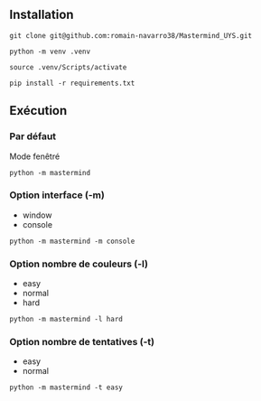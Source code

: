 ## Installation
`git clone git@github.com:romain-navarro38/Mastermind_UYS.git`

`python -m venv .venv`

`source .venv/Scripts/activate`

`pip install -r requirements.txt`

##  Exécution
### Par défaut
Mode fenêtré

`python -m mastermind`
### Option interface (-m)
- window
- console

`python -m mastermind -m console`
### Option nombre de couleurs (-l)
- easy
- normal
- hard

`python -m mastermind -l hard`
### Option nombre de tentatives (-t)
- easy
- normal

`python -m mastermind -t easy`